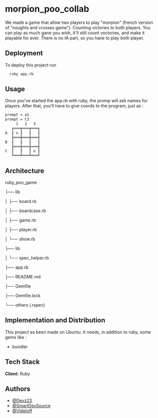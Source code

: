 
# morpion_poo_collab

We made a game that allow two players to play "morpion" (french version of "noughts and crosses game"). Counting victories to both players.
You can play as much gane you wish, it'll still count voctories, and make it playable for ever.
There is no IA part, so you have to play both player.

## Deployment

To deploy this project run
```bash
  ruby app.rb
```

## Usage

Once you've started the app.rb with ruby, the promp will ask names for players. After that, you'll have to give coords to the program, just as :

```bash
prompt = a1
prompt = C3
     1   2   3
   ╔═══╦═══╦═══╗
A  ║ x ║   ║   ║
   ╠═══╬═══╬═══╣
B  ║   ║   ║   ║
   ╠═══╬═══╬═══╣
C  ║   ║   ║ o ║
   ╚═══╩═══╩═══╝
```


## Architecture

ruby_poo_game

├── lib

│   ├── board.rb

│   ├── boardcase.rb

│   ├── game.rb

│   ├── player.rb

│   └── show.rb

├── lib

│   └── spec_helper.rb

├── app.rb

├── README.md

├── Gemfile

├── Gemfile.lock

└── others (.rspec)
## Implementation and Distribution

This project as been made on Ubuntu. It needs, in addition to ruby, some gems like :
 - bundler

## Tech Stack

**Client:** Ruby


## Authors

- [@Devz23](https://github.com/Devz23)
- [@SmartDevSource](https://github.com/SmartDevSource)
- [@Videloff](https://github.com/Videloff)
